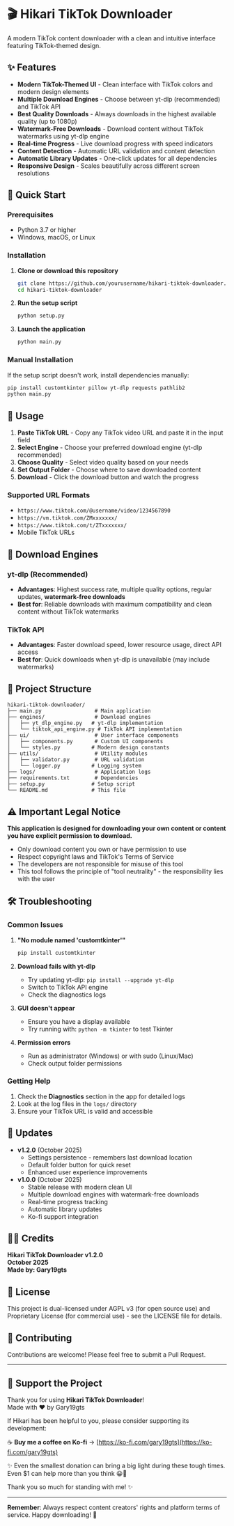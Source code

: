# 🎬 Hikari TikTok Downloader

A modern TikTok content downloader with a clean and intuitive interface featuring TikTok-themed design.

## ✨ Features

- **Modern TikTok-Themed UI** - Clean interface with TikTok colors and modern design elements
- **Multiple Download Engines** - Choose between yt-dlp (recommended) and TikTok API
- **Best Quality Downloads** - Always downloads in the highest available quality (up to 1080p)
- **Watermark-Free Downloads** - Download content without TikTok watermarks using yt-dlp engine
- **Real-time Progress** - Live download progress with speed indicators
- **Content Detection** - Automatic URL validation and content detection
- **Automatic Library Updates** - One-click updates for all dependencies
- **Responsive Design** - Scales beautifully across different screen resolutions

## 🚀 Quick Start

### Prerequisites

- Python 3.7 or higher
- Windows, macOS, or Linux

### Installation

1. **Clone or download this repository**
   ```bash
   git clone https://github.com/yourusername/hikari-tiktok-downloader.git
   cd hikari-tiktok-downloader
   ```

2. **Run the setup script**
   ```bash
   python setup.py
   ```

3. **Launch the application**
   ```bash
   python main.py
   ```

### Manual Installation

If the setup script doesn't work, install dependencies manually:

```bash
pip install customtkinter pillow yt-dlp requests pathlib2
python main.py
```

## 🎯 Usage

1. **Paste TikTok URL** - Copy any TikTok video URL and paste it in the input field
2. **Select Engine** - Choose your preferred download engine (yt-dlp recommended)
3. **Choose Quality** - Select video quality based on your needs
4. **Set Output Folder** - Choose where to save downloaded content
5. **Download** - Click the download button and watch the progress

### Supported URL Formats

- `https://www.tiktok.com/@username/video/1234567890`
- `https://vm.tiktok.com/ZMxxxxxxx/`
- `https://www.tiktok.com/t/ZTxxxxxxx/`
- Mobile TikTok URLs

## 🔧 Download Engines

### yt-dlp (Recommended)
- **Advantages**: Highest success rate, multiple quality options, regular updates, **watermark-free downloads**
- **Best for**: Reliable downloads with maximum compatibility and clean content without TikTok watermarks

### TikTok API
- **Advantages**: Faster download speed, lower resource usage, direct API access
- **Best for**: Quick downloads when yt-dlp is unavailable (may include watermarks)

## 📁 Project Structure

```
hikari-tiktok-downloader/
├── main.py                 # Main application
├── engines/                # Download engines
│   ├── yt_dlp_engine.py   # yt-dlp implementation
│   └── tiktok_api_engine.py # TikTok API implementation
├── ui/                     # User interface components
│   ├── components.py       # Custom UI components
│   └── styles.py          # Modern design constants
├── utils/                  # Utility modules
│   ├── validator.py        # URL validation
│   └── logger.py          # Logging system
├── logs/                   # Application logs
├── requirements.txt        # Dependencies
├── setup.py               # Setup script
└── README.md              # This file
```

## ⚠️ Important Legal Notice

**This application is designed for downloading your own content or content you have explicit permission to download.**

- Only download content you own or have permission to use
- Respect copyright laws and TikTok's Terms of Service
- The developers are not responsible for misuse of this tool
- This tool follows the principle of "tool neutrality" - the responsibility lies with the user

## 🛠️ Troubleshooting

### Common Issues

1. **"No module named 'customtkinter'"**
   ```bash
   pip install customtkinter
   ```

2. **Download fails with yt-dlp**
   - Try updating yt-dlp: `pip install --upgrade yt-dlp`
   - Switch to TikTok API engine
   - Check the diagnostics logs

3. **GUI doesn't appear**
   - Ensure you have a display available
   - Try running with: `python -m tkinter` to test Tkinter

4. **Permission errors**
   - Run as administrator (Windows) or with sudo (Linux/Mac)
   - Check output folder permissions

### Getting Help

1. Check the **Diagnostics** section in the app for detailed logs
2. Look at the log files in the `logs/` directory
3. Ensure your TikTok URL is valid and accessible

## 🔄 Updates

- **v1.2.0** (October 2025)
  - Settings persistence - remembers last download location
  - Default folder button for quick reset
  - Enhanced user experience improvements
- **v1.0.0** (October 2025)
  - Stable release with modern clean UI
  - Multiple download engines with watermark-free downloads
  - Real-time progress tracking
  - Automatic library updates
  - Ko-fi support integration

## 👨‍💻 Credits

**Hikari TikTok Downloader v1.2.0**  
**October 2025**  
**Made by: Gary19gts**

## 📄 License

This project is dual-licensed under AGPL v3 (for open source use) and Proprietary License (for commercial use) - see the LICENSE file for details.

## 🤝 Contributing

Contributions are welcome! Please feel free to submit a Pull Request.

---

## 💝 Support the Project

Thank you for using **Hikari TikTok Downloader**!  
Made with ❤️ by Gary19gts  

If Hikari has been helpful to you, please consider supporting its development:  

☕ **Buy me a coffee on Ko-fi** → [https://ko-fi.com/gary19gts](https://ko-fi.com/gary19gts)  

✨ Even the smallest donation can bring a big light during these tough times.  
Even $1 can help more than you think 😀🙏

Thank you so much for standing with me! ✨

---

**Remember**: Always respect content creators' rights and platform terms of service. Happy downloading! 🎉